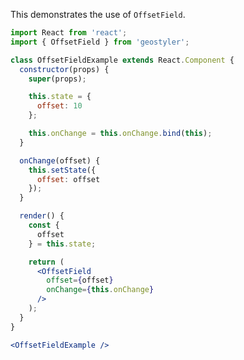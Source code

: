 <!--
 * Released under the BSD 2-Clause License
 *
 * Copyright © 2018-present, terrestris GmbH & Co. KG and GeoStyler contributors
 * All rights reserved.
 *
 * Redistribution and use in source and binary forms, with or without
 * modification, are permitted provided that the following conditions are met:
 *
 * * Redistributions of source code must retain the above copyright notice,
 *   this list of conditions and the following disclaimer.
 *
 * * Redistributions in binary form must reproduce the above copyright notice,
 *   this list of conditions and the following disclaimer in the documentation
 *   and/or other materials provided with the distribution.
 *
 * THIS SOFTWARE IS PROVIDED BY THE COPYRIGHT HOLDERS AND CONTRIBUTORS "AS IS"
 * AND ANY EXPRESS OR IMPLIED WARRANTIES, INCLUDING, BUT NOT LIMITED TO, THE
 * IMPLIED WARRANTIES OF MERCHANTABILITY AND FITNESS FOR A PARTICULAR PURPOSE
 * ARE DISCLAIMED. IN NO EVENT SHALL THE COPYRIGHT HOLDER OR CONTRIBUTORS BE
 * LIABLE FOR ANY DIRECT, INDIRECT, INCIDENTAL, SPECIAL, EXEMPLARY, OR
 * CONSEQUENTIAL DAMAGES (INCLUDING, BUT NOT LIMITED TO, PROCUREMENT OF
 * SUBSTITUTE GOODS OR SERVICES; LOSS OF USE, DATA, OR PROFITS; OR BUSINESS
 * INTERRUPTION) HOWEVER CAUSED AND ON ANY THEORY OF LIABILITY, WHETHER IN
 * CONTRACT, STRICT LIABILITY, OR TORT (INCLUDING NEGLIGENCE OR OTHERWISE)
 * ARISING IN ANY WAY OUT OF THE USE OF THIS SOFTWARE, EVEN IF ADVISED OF THE
 * POSSIBILITY OF SUCH DAMAGE.
 *
-->

This demonstrates the use of `OffsetField`.

```jsx
import React from 'react';
import { OffsetField } from 'geostyler';

class OffsetFieldExample extends React.Component {
  constructor(props) {
    super(props);

    this.state = {
      offset: 10
    };

    this.onChange = this.onChange.bind(this);
  }

  onChange(offset) {
    this.setState({
      offset: offset
    });
  }

  render() {
    const {
      offset
    } = this.state;

    return (
      <OffsetField
        offset={offset}
        onChange={this.onChange}
      />
    );
  }
}

<OffsetFieldExample />
```
